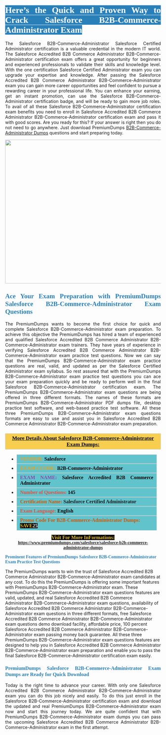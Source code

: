 <h1 style="text-align: justify;"><span style="color:#ffffff;"><span style="font-family:Georgia,serif;"><strong><span style="background-color:#2980b9;">Here’s the Quick and Proven Way to Crack Salesforce B2B-Commerce-Administrator Exam</span></strong></span></span></h1>

<p style="text-align: justify;">The Salesforce B2B-Commerce-Administrator Salesforce Certified Administrator certification is a valuable credential in the modern IT world. The Salesforce Accredited B2B Commerce Administrator B2B-Commerce-Administrator certification exam offers a great opportunity for beginners and experienced professionals to validate their skills and knowledge level. With the one certification Salesforce Certified Administrator exam you can upgrade your expertise and knowledge. After passing the Salesforce Accredited B2B Commerce Administrator B2B-Commerce-Administrator exam you can gain more career opportunities and feel confident to pursue a rewarding career in your professional life. You can enhance your earning, get an instant promotion, can use the Salesforce B2B-Commerce-Administrator certification badge, and will be ready to gain more job roles. To avail of all these Salesforce B2B-Commerce-Administrator certification exam benefits you need to enroll in Salesforce Accredited B2B Commerce Administrator B2B-Commerce-Administrator certification exam and pass it with good scores. Are you ready for this? If your answer is right then you do not need to go anywhere. Just download PremiumDumps <a href="https://www.premiumdumps.com/salesforce/salesforce-b2b-commerce-administrator-dumps">B2B-Commerce-Administrator Dumps</a> questions and start preparing today.</p>

<p style="text-align: center;"><a href="https://www.premiumdumps.com/salesforce/salesforce-b2b-commerce-administrator-dumps"><img alt="" src="https://i.imgur.com/KJGzbJ2.jpeg" style="width: 700px; height: 465px;" /></a></p>

<h2 style="text-align: justify;"><span style="color:#2980b9;"><span style="font-family:Georgia,serif;"><strong>Ace Your Exam Preparation with PremiumDumps Salesforce B2B-Commerce-Administrator Exam Questions</strong></span></span></h2>

<p style="text-align: justify;">The PremiumDumps wants to become the first choice for quick and complete Salesforce B2B-Commerce-Administrator exam preparation. To achieve this objective the PremiumDumps has hired a team of experienced and qualified Salesforce Accredited B2B Commerce Administrator B2B-Commerce-Administrator exam trainers. They have years of experience in verifying Salesforce Accredited B2B Commerce Administrator B2B-Commerce-Administrator exam practice test questions. Now we can say that the PremiumDumps B2B-Commerce-Administrator exam practice questions are real, valid, and updated as per the Salesforce Certified Administrator exam syllabus. So rest assured that with the PremiumDumps B2B-Commerce-Administrator exam practice test questions you can ace your exam preparation quickly and be ready to perform well in the final Salesforce B2B-Commerce-Administrator certification exam. The PremiumDumps B2B-Commerce-Administrator exam questions are being offered in three different formats. The names of these formats are PremiumDumps B2B-Commerce-Administrator PDF dumps file, desktop practice test software, and web-based practice test software. All these three PremiumDumps B2B-Commerce-Administrator exam questions formats are easy to use and assist you in Salesforce Accredited B2B Commerce Administrator B2B-Commerce-Administrator exam preparation.</p>

<h3 style="background: #f7ce50; border: 1px solid rgb(204, 204, 204); padding: 5px 10px; text-align: center;"><span style="font-family:Georgia,serif;"><u><u><span style="color:#000000;"><span style="font-size:11pt"><span style="line-height:normal"><b><span style="font-size:13.0pt"><span cambria="">More Details About Salesforce B2B-Commerce-Administrator Exam Dumps:</span></span></b></span></span></span></u></u></span></h3>

<ul>
	<li style="margin:0cm 10pt">
	<div style="background:#61c4cd; border: 1px solid rgb(204, 204, 204); padding: 5px 10px; text-align: justify;"><span style="font-family:Georgia,serif;"><span style="font-size:11pt"><span style="line-height:normal"><b><span style="font-size:12.0pt"><span new="" roman="" times=""><span style="color:#f39c12;">VENDOR:</span> <span style="color:#000000;">Salesforce</span></span></span></b></span></span></span></div>
	</li>
	<li style="margin:0cm 10pt">
	<div style="background: #61c4cd; border: 1px solid rgb(204, 204, 204); padding: 5px 10px; text-align: justify;"><span style="font-family:Georgia,serif;"><span style="font-size:11pt"><span style="line-height:normal"><b><span style="font-size:12.0pt"><span new="" roman="" times=""><span style="color:#f39c12;">EXAM CCODE:</span> <span style="color:#000000;">B2B-Commerce-Administrator</span></span></span></b></span></span></span></div>
	</li>
	<li style="margin:0cm 10pt">
	<div style="background: #61c4cd; border: 1px solid rgb(204, 204, 204); padding: 5px 10px; text-align: justify;"><span style="font-family:Georgia,serif;"><span style="font-size:11pt"><span style="line-height:normal"><b><span style="font-size:12.0pt"><span new="" roman="" times=""><span style="color:#8e44ad;">EXAM NAME:</span> <span style="color:#000000;">Salesforce Accredited B2B Commerce Administrator</span></span></span></b></span></span></span></div>
	</li>
	<li style="margin:0cm 10pt">
	<div style="background: #61c4cd; border: 1px solid rgb(204, 204, 204); padding: 5px 10px;"><span style="font-family:Georgia,serif;"><span style="font-size:11pt"><span style="line-height:normal"><b><span style="font-size:12.0pt"><span new="" roman="" times=""><span style="color:#e74c3c;">Number of Questions:</span><span style="color:#000000;"><span style="color:#f1c40f;"> </span>145</span></span></span></b></span></span></span></div>
	</li>
	<li style="margin:0cm 10pt">
	<div style="background: #61c4cd; border: 1px solid rgb(204, 204, 204); padding: 5px 10px; text-align: justify;"><span style="font-family:Georgia,serif;"><span style="font-size:11pt"><span style="line-height:normal"><b><span style="font-size:12.0pt"><span new="" roman="" times=""><span style="color:#d35400;">Certification Name:</span> Salesforce Certified Administrator</span></span></b></span></span></span></div>
	</li>
	<li style="margin:0cm 10pt">
	<div style="background: #61c4cd; border: 1px solid rgb(204, 204, 204); padding: 5px 10px; text-align: justify;"><span style="font-family:Georgia,serif;"><span style="font-size:11pt"><span style="line-height:normal"><b><span style="font-size:12.0pt"><span new="" roman="" times=""><span style="color:#e74c3c;">Exam Language:</span> <span style="color:#000000;">English</span></span></span></b></span></span></span></div>
	</li>
	<li style="margin:0cm 10pt">
	<div style="background: #61c4cd; border: 1px solid rgb(204, 204, 204); padding: 5px 10px;"><span style="font-family:Georgia,serif;"><span style="font-size:11pt"><span style="line-height:normal"><b><span style="font-size:12.0pt"><span new="" roman="" times=""><span style="color:#d35400;">Promo Code For B2B-Commerce-Administrator Dumps:</span><span style="color:#f1c40f;"> <span style="background-color:#000000;">SAVE</span></span><span style="color:#ffffff;"><span style="background-color:#000000;">25</span></span></span></span></b></span></span></span></div>
	</li>
</ul>

<p style="text-align: center;"><span style="font-family:Georgia,serif;"><strong><span style="font-size:16px;"><span style="color:#f1c40f;"><span style="background-color:#000000;">Visit For More InFormations:</span></span></span> <a href="https://www.premiumdumps.com/salesforce/salesforce-b2b-commerce-administrator-dumps">https://www.premiumdumps.com/salesforce/salesforce-b2b-commerce-administrator-dumps</a></strong></span></p>

<p><span style="color:#2980b9;"><span style="font-family:Georgia,serif;"><strong><strong><strong>Prominent Features of PremiumDumps Salesforce B2B-Commerce-Administrator Exam Practice Test Questions</strong></strong></strong></span></span></p>

<p>The PremiumDumps wants to win the trust of Salesforce Accredited B2B Commerce Administrator B2B-Commerce-Administrator exam candidates at any cost. To do this the PremiumDumps is offering some important features with PremiumDumps B2B-Commerce-Administrator exam. These PremiumDumps B2B-Commerce-Administrator exam questions features are valid, updated, and real Salesforce Accredited B2B Commerce Administrator B2B-Commerce-Administrator exam questions, availability of Salesforce Accredited B2B Commerce Administrator B2B-Commerce-Administrator exam questions in three different formats, free Salesforce Accredited B2B Commerce Administrator B2B-Commerce-Administrator exam questions demo download facility, affordable price, 100 percent Salesforce Accredited B2B Commerce Administrator B2B-Commerce-Administrator exam passing money back guarantee. All these three PremiumDumps B2B-Commerce-Administrator exam questions features are designed to help you in Salesforce Accredited B2B Commerce Administrator B2B-Commerce-Administrator exam preparation and enable you to pass the final Salesforce B2B-Commerce-Administrator certification exam easily.</p>

<h3 style="text-align: justify;"><span style="color:#2980b9;"><span style="font-family:Georgia,serif;"><strong><strong><strong>PremiumDumps Salesforce B2B-Commerce-Administrator Exam Dumps are Ready for Quick Download</strong></strong></strong></span></span></h3>

<p style="text-align: justify;">Today is the right time to advance your career. With only one Salesforce Accredited B2B Commerce Administrator B2B-Commerce-Administrator exam you can do this job nicely and easily. To do this just enroll in the Salesforce B2B-Commerce-Administrator certification exam and download the updated and real PremiumDumps B2B-Commerce-Administrator exam now and start this journey today. We are quite confident that with PremiumDumps B2B-Commerce-Administrator exam dumps you can pass the upcoming Salesforce Accredited B2B Commerce Administrator B2B-Commerce-Administrator exam in the first attempt.</p>
